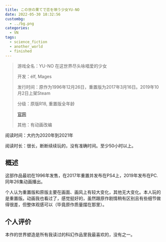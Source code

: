 ```yaml
---
title: この世の果てで恋を唄う少女YU-NO
date: 2022-05-30 18:32:56
custombg:
  - ../bg.png
categories:
  - VN
tags:
  - science_fiction
  - another_world
  - finished
---
```


> 游戏全名：YU-NO 在这世界尽头咏唱爱的少女
> 
> 开发：élf, Mages
> 
> 发行时间：原作为1996年12月26日，重置版为2017年3月16日。2019年10月2日上架Steam
> 
> 分级：原版R18, 重置版全年龄
> 
> [官网](http://yu-no.jp/)
> 
> 其他：有动画改编

阅读时间：大约为2020年到2021年

阅读时长：很长，断断续续玩的，没有准确时间。至少50小时以上。

## 概述

这部作品最初在1996年发售，在2017年重置并发布在PS4上，2019年发布在PC. 同年26集动画播出。

个人认为重置版和原版主要在画面、画风上有较大变化，其他无大变化。本人玩的是重置版。动画我也看过了，感觉挺好的，虽然跟原作剧情稍有区别且有些细节做得很差，但整体观感可以（毕竟原作质量摆在那里）。

## 个人评价

本作的世界塑造是所有我读过的科幻作品里我最喜欢的，没有之一。

